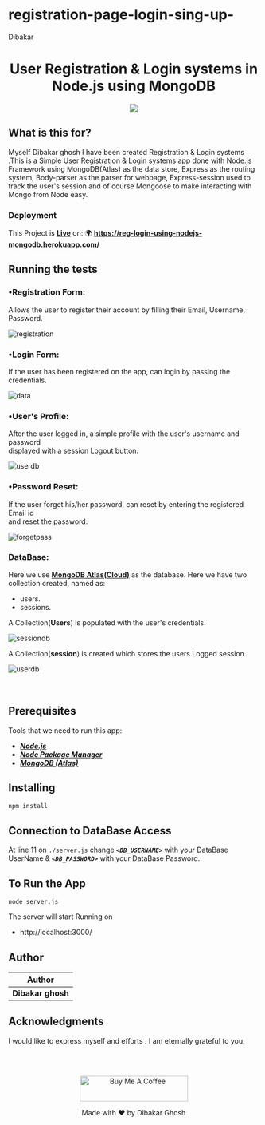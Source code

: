 # registration-page-login-sing-up-
Dibakar 
<h1 align="center">
    <b>User Registration & Login systems in<br> Node.js using MongoDB </b> 
<br>
</h1>


<p align="center">
  <a href="/LICENSE"><img src="https://img.shields.io/github/license/guruhariharaun/Registration-and-Login-Form-in-Nodejs-and-MongoDB.svg?style=flat-square"></a>
</p>


## What is this for?
Myself Dibakar ghosh I have been created Registration & Login systems .This is a Simple User Registration & Login systems app done with Node.js Framework using MongoDB(Atlas) as the data store, Express as the routing system, Body-parser as the parser for webpage, Express-session used  to track the user's session and of course Mongoose to make interacting with Mongo from Node easy.



### Deployment
This Project is **[Live](https://reg-login-using-nodejs-mongodb.herokuapp.com/)** on: 🌍 **https://reg-login-using-nodejs-mongodb.herokuapp.com/**

## Running the tests

### •Registration Form:
Allows the user to register their account by filling their Email, Username, Password.

![registration](https://user-images.githubusercontent.com/127974192/225374020-1763b345-6c1a-49a4-9415-c258c11617b6.PNG)

### •Login Form:
If the user has been registered on the app, can login by passing the credentials.

![data](https://user-images.githubusercontent.com/127974192/225373113-4c687c64-43c1-4c1b-9880-9e541c625ad2.PNG)

### •User's Profile:
After the user logged in, a simple profile with the user's username and password <br>displayed with a session Logout button.

![userdb](https://user-images.githubusercontent.com/127974192/225374185-0d09b94f-25bf-4d56-872e-9b57aab485b8.PNG)

### •Password Reset:
If the user forget his/her password, can reset by entering the registered Email id <br>and reset the password.

![forgetpass](https://user-images.githubusercontent.com/127974192/225373648-10b2b775-fc08-4dc8-a7b1-2f5000988fb5.PNG)

### DataBase:
Here we use **[MongoDB Atlas(Cloud)](https://www.mongodb.com/cloud/atlas)** as the database. Here we have two collection created, named as:
- users.
- sessions.

A Collection(**Users**) is populated with the user's credentials.

![sessiondb](https://user-images.githubusercontent.com/127974192/225374366-c6cb72ce-f645-4e85-ae1e-54e52500c510.PNG)

A Collection(**session**) is created which stores the users Logged session.

![userdb](https://user-images.githubusercontent.com/127974192/225374473-632d1ff8-83c5-4e38-8e17-117d9cebfed3.PNG)
<br>
<br>
<br>

## Prerequisites
Tools that we need to run this app:

- ***[Node.js](https://nodejs.org/en/)***
- ***[Node Package Manager](https://www.npmjs.com/get-npm)***
- ***[MongoDB (Atlas)](https://www.mongodb.com/cloud/atlas)***

## Installing
```
npm install
```
## Connection to DataBase Access
At line 11 on ```./server.js``` change ***```<DB_USERNAME>```*** with your DataBase UserName & ***```<DB_PASSWORD>```*** with your DataBase Password.

## To Run the App
```
node server.js
```

The server will start Running on
+ http://localhost:3000/


## Author

| Author                | 
| --------------------- | 
| **Dibakar ghosh**     | 


## Acknowledgments

I would like to express myself and efforts .  I am eternally grateful to you.

<br><br>
<div align="center">
<a href="https://www.buymeacoffee.com/YwGKcxa" target="_blank"><img src="https://cdn.buymeacoffee.com/buttons/default-orange.png" alt="Buy Me A Coffee" style="height: 51px !important;width: 217px !important;" ></a></div>
<p align="center">
  Made with ❤️ by Dibakar Ghosh <br>
</p>

